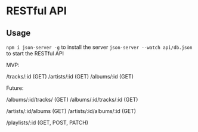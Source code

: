 # RESTful API
## Usage

`npm i json-server -g` to install the server
`json-server --watch api/db.json` to start the RESTful API

MVP:

/tracks/:id                 (GET)
/artists/:id                (GET)
/albums/:id                 (GET)

Future: 

/albums/:id/tracks/         (GET)
/albums/:id/tracks/:id      (GET)

/artists/:id/albums         (GET)
/artists/:id/albums/:id     (GET)

/playlists/:id              (GET, POST, PATCH)
